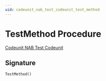 ```yaml
---
uid: codeunit_nab_test_codeunit_test_method
---
```

# <a name="test_method"></a>TestMethod Procedure

[Codeunit NAB Test Codeunit](index.md)

## <a name="signature"></a>Signature

```al
TestMethod()
```
